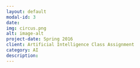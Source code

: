 ```yaml
---
layout: default
modal-id: 3
date: 
img: circus.png
alt: image-alt
project-date: Spring 2016
client: Artificial Intelligence Class Assignment
category: AI
description: 
---
```

